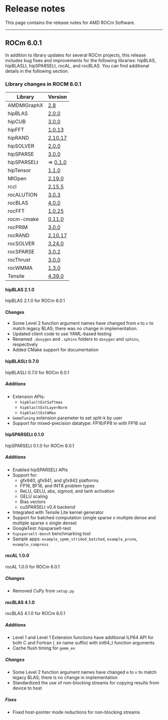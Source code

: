 # Release notes
<!-- Disable lints since this is an auto-generated file.    -->
<!-- markdownlint-disable blanks-around-headers             -->
<!-- markdownlint-disable no-duplicate-header               -->
<!-- markdownlint-disable no-blanks-blockquote              -->
<!-- markdownlint-disable ul-indent                         -->
<!-- markdownlint-disable no-trailing-spaces                -->

<!-- spellcheck-disable -->

This page contains the release notes for AMD ROCm Software.

-------------------

## ROCm 6.0.1

In addition to library updates for several ROCm projects, this release includes bug fixes and
improvements for the following libraries: hipBLAS, hipBLASLt, hipSPARSELt, rocAL, and rocBLAS. You
can find additional details in the following section.

### Library changes in ROCM 6.0.1

| Library | Version |
|---------|---------|
| AMDMIGraphX | [2.8](https://github.com/ROCm/AMDMIGraphX/releases/tag/rocm-6.0.1) |
| hipBLAS | [2.0.0](https://github.com/ROCm/hipBLAS/releases/tag/rocm-6.0.1) |
| hipCUB | [3.0.0](https://github.com/ROCm/hipCUB/releases/tag/rocm-6.0.1) |
| hipFFT | [1.0.13](https://github.com/ROCm/hipFFT/releases/tag/rocm-6.0.1) |
| hipRAND | [2.10.17](https://github.com/ROCm/hipRAND/releases/tag/rocm-6.0.1) |
| hipSOLVER | [2.0.0](https://github.com/ROCm/hipSOLVER/releases/tag/rocm-6.0.1) |
| hipSPARSE | [3.0.0](https://github.com/ROCm/hipSPARSE/releases/tag/rocm-6.0.1) |
| hipSPARSELt |  ⇒ [0.1.0](https://github.com/ROCm/hipSPARSELt/releases/tag/rocm-6.0.1) |
| hipTensor | [1.1.0](https://github.com/ROCm/hipTensor/releases/tag/rocm-6.0.1) |
| MIOpen | [2.19.0](https://github.com/ROCm/MIOpen/releases/tag/rocm-6.0.1) |
| rccl | [2.15.5](https://github.com/ROCm/rccl/releases/tag/rocm-6.0.1) |
| rocALUTION | [3.0.3](https://github.com/ROCm/rocALUTION/releases/tag/rocm-6.0.1) |
| rocBLAS | [4.0.0](https://github.com/ROCm/rocBLAS/releases/tag/rocm-6.0.1) |
| rocFFT | [1.0.25](https://github.com/ROCm/rocFFT/releases/tag/rocm-6.0.1) |
| rocm-cmake | [0.11.0](https://github.com/ROCm/rocm-cmake/releases/tag/rocm-6.0.1) |
| rocPRIM | [3.0.0](https://github.com/ROCm/rocPRIM/releases/tag/rocm-6.0.1) |
| rocRAND | [2.10.17](https://github.com/ROCm/rocRAND/releases/tag/rocm-6.0.1) |
| rocSOLVER | [3.24.0](https://github.com/ROCm/rocSOLVER/releases/tag/rocm-6.0.1) |
| rocSPARSE | [3.0.2](https://github.com/ROCm/rocSPARSE/releases/tag/rocm-6.0.1) |
| rocThrust | [3.0.0](https://github.com/ROCm/rocThrust/releases/tag/rocm-6.0.1) |
| rocWMMA | [1.3.0](https://github.com/ROCm/rocWMMA/releases/tag/rocm-6.0.1) |
| Tensile | [4.39.0](https://github.com/ROCm/Tensile/releases/tag/rocm-6.0.1) |

#### hipBLAS 2.1.0

hipBLAS 2.1.0 for ROCm 6.0.1

#### Changes

* Some Level 2 function argument names have changed from `m` to `n` to match legacy BLAS; there
  was no change in implementation.
* Updated client code to use YAML-based testing
* Renamed `.doxygen` and `.sphinx` folders to `doxygen` and `sphinx`, respectively
* Added CMake support for documentation

#### hipBLASLt 0.7.0

hipBLASLt 0.7.0 for ROCm 6.0.1

##### Additions

* Extension APIs:
  * `hipblasltExtSoftmax`
  * `hipblasltExtLayerNorm`
  * `hipblasltExtAMax`
* `GemmTuning` extension parameter to set split-k by user
* Support for mixed-precision datatype: FP16/FP8 in with FP16 out

#### hipSPARSELt 0.1.0

hipSPARSELt 0.1.0 for ROCm 6.0.1

##### Additions

* Enabled hipSPARSELt APIs
* Support for:
  * gfx940, gfx941, and gfx942 platforms
  * FP16, BF16, and INT8 problem types
  * ReLU, GELU, abs, sigmod, and tanh activation
  * GELU scaling
  * Bias vectors
  * cuSPARSELt v0.4 backend
* Integrated with Tensile Lite kernel generator
* Support for batched computation (single sparse x multiple dense and multiple sparse x
single dense)
* GoogleTest: hipsparselt-test
* `hipsparselt-bench` benchmarking tool
* Sample apps: `example_spmm_strided_batched`, `example_prune`, `example_compress`

#### rocAL 1.0.0

rocAL 1.0.0 for ROCm 6.0.1

##### Changes

* Removed CuPy from `setup.py`

#### rocBLAS 4.1.0

rocBLAS 4.1.0 for ROCm 6.0.1

##### Additions

* Level 1 and Level 1 Extension functions have additional ILP64 API for both C and Fortran (`_64` name
  suffix) with int64_t function arguments
* Cache flush timing for `gemm_ex`

##### Changes

* Some Level 2 function argument names have changed `m` to `n` to match legacy BLAS; there is no
  change in implementation
* Standardized the use of non-blocking streams for copying results from device to host

##### Fixes

* Fixed host-pointer mode reductions for non-blocking streams
